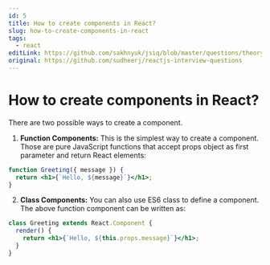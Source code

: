 ```yaml
---
id: 5
title: How to create components in React?
slug: how-to-create-components-in-react
tags:
  - react
editLink: https://github.com/sakhnyuk/jsiq/blob/master/questions/theory/react/5.md
original: https://github.com/sudheerj/reactjs-interview-questions
---
```


# How to create components in React?

There are two possible ways to create a component.

1. **Function Components:** This is the simplest way to create a component. Those are pure JavaScript functions that accept props object as first parameter and return React elements:

```jsx
function Greeting({ message }) {
  return <h1>{`Hello, ${message}`}</h1>;
}
```

2. **Class Components:** You can also use ES6 class to define a component. The above function component can be written as:

```jsx
class Greeting extends React.Component {
  render() {
    return <h1>{`Hello, ${this.props.message}`}</h1>;
  }
}
```